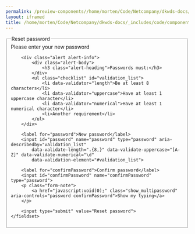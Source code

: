 ```yaml
--- 
permalink: /preview-components//home/morten/Code/Netcompany/dkwds-docs/_includes/code/components/password-reset-form.html
layout: iframed 
title: /home/morten/Code/Netcompany/dkwds-docs/_includes/code/components/password-reset-form.html
---
```

<form class="form">
    <fieldset>
        <legend class="drop_text">Reset password</legend>
        <span class="serif">Please enter your new password</span>

        <div class="alert alert-info">
            <div class="alert-body">
                <h3 class="alert-heading">Passwords must:</h3>
            </div>
            <ul class="checklist" id="validation_list">
                <li data-validator="length">Be at least 8 characters</li>
                <li data-validator="uppercase">Have at least 1 uppercase character</li>
                <li data-validator="numerical">Have at least 1 numerical character</li>
                <li>Another requirement</li>
            </ul>
        </div>

        <label for="password">New password</label>
        <input id="password" name="password" type="password" aria-describedby="validation_list"
            data-validate-length=".{8,}" data-validate-uppercase="[A-Z]" data-validate-numerical="\d"
            data-validation-element="#validation_list">

        <label for="confirmPassword">Confirm password</label>
        <input id="confirmPassword" name="confirmPassword" type="password">
        <p class="form-note">
            <a href="javascript:void(0);" class="show_multipassword" aria-controls="password confirmPassword">Show my typing</a>
        </p>

        <input type="submit" value="Reset password">
    </fieldset>
</form>